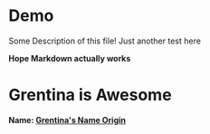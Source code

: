 # Demo 

Some Description of this file!
Just another test here

<b>Hope Markdown actually works</b>

# Grentina is Awesome
<b>Name: <a href ="www.cnn.com"> Grentina's Name Origin <a/></b>
